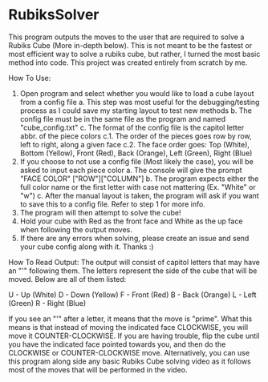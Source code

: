 # RubiksSolver

This program outputs the moves to the user that are required to solve a Rubiks Cube (More in-depth below). 
This is not meant to be the fastest or most efficient way to solve a rubiks cube, but rather, I turned the most basic method into code.
This project was created entirely from scratch by me.

How To Use:
1. Open program and select whether you would like to load a cube layout from a config file
  a. This step was most useful for the debugging/testing process as I could save my starting layout to test new methods
  b. The config file must be in the same file as the program and named "cube_config.txt"
  c. The format of the config file is the capitol letter abbr. of the piece colors
    c.1. The order of the pieces goes row by row, left to right, along a given face
    c.2. The face order goes: Top (White), Bottom (Yellow), Front (Red), Back (Orange), Left (Green), Right (Blue)
2. If you choose to not use a config file (Most likely the case), you will be asked to input each piece color
  a. The console will give the prompt "FACE COLOR" ["ROW"]["COLUMN"]
  b. The program expects either the full color name or the first letter with case not mattering (Ex. "White" or "w")
  c. After the manual layout is taken, the program will ask if you want to save this to a config file. Refer to step 1 for more info.
3. The program will then attempt to solve the cube!
4. Hold your cube with Red as the front face and White as the up face when following the output moves.
5. If there are any errors when solving, please create an issue and send your cube config along with it. Thanks :)

How To Read Output:
The output will consist of capitol letters that may have an "'" following them.
The letters represent the side of the cube that will be moved. Below are all of them listed:

U - Up (White)
D - Down (Yellow)
F - Front (Red)
B - Back (Orange)
L - Left (Green)
R - Right (Blue)

If you see an "'" after a letter, it means that the move is "prime".
What this means is that instead of moving the indicated face CLOCKWISE, you will move it COUNTER-CLOCKWISE.
If you are having trouble, flip the cube until you have the indicated face pointed towards you, and then do the CLOCKWISE or COUNTER-CLOCKWISE move.
Alternatively, you can use this program along side any basic Rubiks Cube solving video as it follows most of the moves that will be performed in the video.
